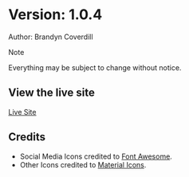 # Version: 1.0.4

Author: Brandyn Coverdill

> [!NOTE]
> Everything may be subject to change without notice.

## View the live site
[Live Site](https://brandyncoverdill.github.io/Portfolio/)

## Credits

- Social Media Icons credited to [Font Awesome](https://fontawesome.com).
- Other Icons credited to [Material Icons](https://fonts.google.com/icons).
